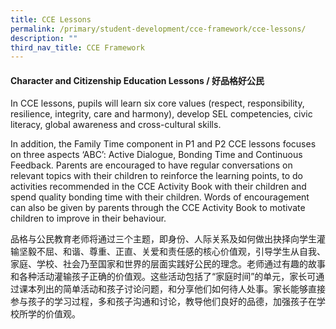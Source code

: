 ```yaml
---
title: CCE Lessons
permalink: /primary/student-development/cce-framework/cce-lessons/
description: ""
third_nav_title: CCE Framework
---
```

<h4><strong>Character and Citizenship Education Lessons / 好品格好公民</strong></h4>
<p>In CCE lessons, pupils will learn six core values (respect, responsibility, resilience, integrity, care and harmony), develop SEL competencies, civic literacy, global awareness and cross-cultural skills.</p>
<p>In addition, the Family Time component in P1 and P2 CCE lessons focuses on three aspects &lsquo;ABC&rsquo;: Active Dialogue, Bonding Time and Continuous Feedback. Parents are encouraged to have regular conversations on relevant topics with their children to reinforce the learning points, to do activities recommended in the CCE Activity Book with their children and spend quality bonding time with their children. Words of encouragement can also be given by parents through the CCE Activity Book to motivate children to improve in their behaviour.</p>
<p>品格与公民教育老师将通过三个主题，即身份、人际关系及如何做出抉择向学生灌输坚毅不屈、和谐、尊重、正直、关爱和责任感的核心价值观，引导学生从自我、家庭、学校、社会乃至国家和世界的层面实践好公民的理念。老师通过有趣的故事和各种活动灌输孩子正确的价值观。这些活动包括了&ldquo;家庭时间&rdquo;的单元，家长可通过课本列出的简单活动和孩子讨论问题，和分享他们如何待人处事。家长能够直接参与孩子的学习过程，多和孩子沟通和讨论，教导他们良好的品德，加强孩子在学校所学的价值观。</p>